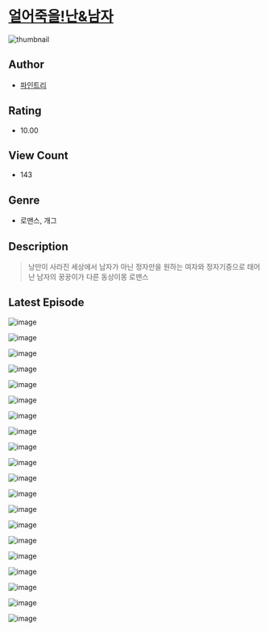 # [얼어죽을!난&남자](https://comic.naver.com/bestChallenge/list?titleId=810319)
![thumbnail](https://image-comic.pstatic.net/user_contents_data/challenge_comic/2023/05/23/366859/upload_3918754211528532531_480x623.jpeg)

## Author
- [파인트리](https://comic.naver.com/artistTitle?id=366859)

## Rating
- 10.00

## View Count
- 143

## Genre
- 로맨스, 개그

## Description
> 낭만이 사라진 세상에서 남자가 아닌 정자만을 원하는 여자와 정자기증으로 태어난 남자의 꿍꿍이가 다른 동상이몽 로맨스


## Latest Episode
![image](https://image-comic.pstatic.net/user_contents_data/challenge_comic/2023/05/23/366859/upload_7149519621131024185.jpeg)

![image](https://image-comic.pstatic.net/user_contents_data/challenge_comic/2023/05/23/366859/upload_4063431274996654896.jpeg)

![image](https://image-comic.pstatic.net/user_contents_data/challenge_comic/2023/05/23/366859/upload_4062866307194238776.jpeg)

![image](https://image-comic.pstatic.net/user_contents_data/challenge_comic/2023/05/23/366859/upload_7292796989885919543.jpeg)

![image](https://image-comic.pstatic.net/user_contents_data/challenge_comic/2023/05/23/366859/upload_3690527693140669282.jpeg)

![image](https://image-comic.pstatic.net/user_contents_data/challenge_comic/2023/05/23/366859/upload_3631082387266482483.jpeg)

![image](https://image-comic.pstatic.net/user_contents_data/challenge_comic/2023/05/23/366859/upload_3486409746762065509.jpeg)

![image](https://image-comic.pstatic.net/user_contents_data/challenge_comic/2023/05/23/366859/upload_3990530553155958064.jpeg)

![image](https://image-comic.pstatic.net/user_contents_data/challenge_comic/2023/05/23/366859/upload_3472667161383036217.jpeg)

![image](https://image-comic.pstatic.net/user_contents_data/challenge_comic/2023/05/23/366859/upload_3761411898523137072.jpeg)

![image](https://image-comic.pstatic.net/user_contents_data/challenge_comic/2023/05/23/366859/upload_7089572229355353905.jpeg)

![image](https://image-comic.pstatic.net/user_contents_data/challenge_comic/2023/05/23/366859/upload_7293077353291397221.jpeg)

![image](https://image-comic.pstatic.net/user_contents_data/challenge_comic/2023/05/23/366859/upload_4123379943971304248.jpeg)

![image](https://image-comic.pstatic.net/user_contents_data/challenge_comic/2023/05/23/366859/upload_7161677102359798881.jpeg)

![image](https://image-comic.pstatic.net/user_contents_data/challenge_comic/2023/05/23/366859/upload_3474354923811202148.jpeg)

![image](https://image-comic.pstatic.net/user_contents_data/challenge_comic/2023/05/23/366859/upload_7149857351592535097.jpeg)

![image](https://image-comic.pstatic.net/user_contents_data/challenge_comic/2023/05/23/366859/upload_7364338002454471735.jpeg)

![image](https://image-comic.pstatic.net/user_contents_data/challenge_comic/2023/05/23/366859/upload_3979273538379408440.jpeg)

![image](https://image-comic.pstatic.net/user_contents_data/challenge_comic/2023/05/23/366859/upload_3847535566337040996.jpeg)

![image](https://image-comic.pstatic.net/user_contents_data/challenge_comic/2023/05/23/366859/upload_3762533606541779809.jpeg)
